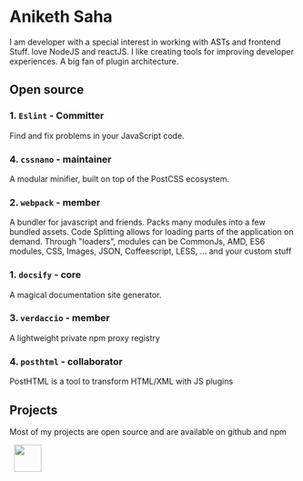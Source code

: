 # Aniketh Saha

I am developer with a special interest in working with ASTs and frontend Stuff. love NodeJS and reactJS. I like creating tools for improving developer experiences. A big fan of plugin architecture.

## Open source

### 1. `Eslint` - Committer

Find and fix problems in your JavaScript code.

<a href="//github.com/eslint/eslint"><i class="fa fa-github" aria-hidden="true"></i></a>
<a href="https://eslint.org/"><i class="fa fa-link" aria-hidden="true"></i></a>

### 4. `cssnano` - maintainer

A modular minifier, built on top of the PostCSS ecosystem.

<a href="//github.com/cssnano"><i class="fa fa-github" aria-hidden="true"></i></a>
<a href="https://cssnano.co/"><i class="fa fa-link" aria-hidden="true"></i></a>

### 2. `webpack` - member

A bundler for javascript and friends. Packs many modules into a few bundled assets. Code Splitting allows for loading parts of the application on demand. Through "loaders", modules can be CommonJs, AMD, ES6 modules, CSS, Images, JSON, Coffeescript, LESS, ... and your custom stuff

<a href="//github.com/webpack"><i class="fa fa-github" aria-hidden="true"></i></a>
<a href="https://webpack.js.org/"><i class="fa fa-link" aria-hidden="true"></i></a>

### 1. `docsify` - core

A magical documentation site generator.

<a href="//github.com/docsify/docsify"><i class="fa fa-github" aria-hidden="true"></i></a>
<a href="https://docsify.js.org/#/"><i class="fa fa-link" aria-hidden="true"></i></a>

### 3. `verdaccio` - member

A lightweight private npm proxy registry

<a href="//github.com/verdaccio"><i class="fa fa-github" aria-hidden="true"></i></a>
<a href="https://verdaccio.org/"><i class="fa fa-link" aria-hidden="true"></i></a>

### 4. `posthtml` - collaborator

PostHTML is a tool to transform HTML/XML with JS plugins

<a href="//github.com/posthtml"><i class="fa fa-github" aria-hidden="true"></i></a>
<a href="https://posthtml.org/"><i class="fa fa-link" aria-hidden="true"></i></a>

## Projects

Most of my projects are open source and are available on github and npm

<a style="font-size: 3rem;" href="https://github.com/anikethsaha?utf8=%E2%9C%93&tab=repositories&q=&type=source&language=">
<i class="fa fa-github" aria-hidden="true"></i></a>
<a style="font-size: 3rem;" href="https://www.npmjs.com/settings/anixsaha/packages"><img style="    height: 3rem;
    margin: auto .5rem;
    vertical-align: middle;
" src="https://img.icons8.com/color/48/000000/npm.png"></a>
